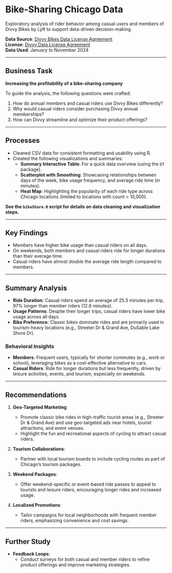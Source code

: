 # Bike-Sharing Chicago Data  
Exploratory analysis of rider behavior among casual users and members of Divvy Bikes by Lyft to support data-driven decision-making.  

**Data Source**: [Divvy Bikes Data License Agreement](https://divvy-tripdata.s3.amazonaws.com/index.html)  
**License**: [Divvy Data License Agreement](https://divvybikes.com/data-license-agreement)  
**Data Used**: January to November 2024  

---

## **Business Task**  
**Increasing the profitability of a bike-sharing company**  

To guide the analysis, the following questions were crafted:  
1. How do annual members and casual riders use Divvy Bikes differently?  
2. Why would casual riders consider purchasing Divvy annual memberships?  
3. How can Divvy streamline and optimize their product offerings?  

---

## **Processes**  
- Cleaned CSV data for consistent formatting and usability using R.  
- Created the following visualizations and summaries:  
  - **Summary Interactive Table**: For a quick data overview (using the `DT` package).  
  - **Scatterplot with Smoothing**: Showcasing relationships between days of the week, bike usage frequency, and average ride time (in minutes).  
  - **Heat Map**: Highlighting the popularity of each ride type across Chicago locations (limited to locations with count > 10,000).  

**See the `bikeShare.R` script for details on data cleaning and visualization steps.**  

---

## **Key Findings**  
- Members have higher bike usage than casual riders on all days.  
- On weekends, both members and casual riders ride for longer durations than their average time.  
- Casual riders have almost double the average ride length compared to members.  

---

## **Summary Analysis**  
- **Ride Duration**: Casual riders spend an average of 25.3 minutes per trip, 97% longer than member riders (12.8 minutes).  
- **Usage Patterns**: Despite their longer trips, casual riders have lower bike usage across all days.  
- **Bike Preference**: Classic bikes dominate rides and are primarily used in tourism-heavy locations (e.g., Streeter Dr & Grand Ave, DuSable Lake Shore Dr).  

### **Behavioral Insights**  
- **Members**: Frequent users, typically for shorter commutes (e.g., work or school), leveraging bikes as a cost-effective alternative to cars.  
- **Casual Riders**: Ride for longer durations but less frequently, driven by leisure activities, events, and tourism, especially on weekends.  

---

## **Recommendations**  
1. **Geo-Targeted Marketing**:  
   - Promote classic bike rides in high-traffic tourist areas (e.g., Streeter Dr & Grand Ave) and use geo-targeted ads near hotels, tourist attractions, and event venues.  
   - Highlight the fun and recreational aspects of cycling to attract casual riders.  

2. **Tourism Collaborations**:  
   - Partner with local tourism boards to include cycling routes as part of Chicago’s tourism packages.  

3. **Weekend Packages**:  
   - Offer weekend-specific or event-based ride passes to appeal to tourists and leisure riders, encouraging longer rides and increased usage.  

4. **Localized Promotions**:  
   - Tailor campaigns for local neighborhoods with frequent member riders, emphasizing convenience and cost savings.  

---

## **Further Study**  
- **Feedback Loops**:  
  - Conduct surveys for both casual and member riders to refine product offerings and improve marketing strategies.  
